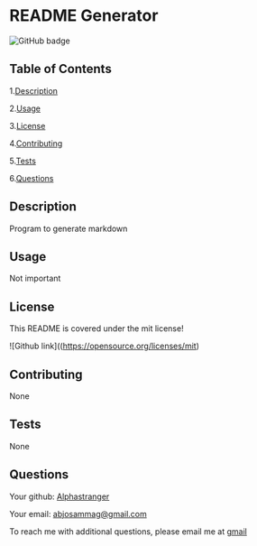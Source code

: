 # README Generator 

  ![GitHub badge](https://img.shields.io/badge/license-mit-blue.svg)
  ## Table of Contents

  
1.[Description](#description)
  
2.[Usage](#usage)
  
3.[License](#license)
  
4.[Contributing](#contributing)
  
5.[Tests](#tests)
  
6.[Questions](#questions)
  
 ## Description
  Program to generate markdown

  ## Usage
  Not important

  ## License
  This README is covered under the mit license!

  ![Github link]((https://opensource.org/licenses/mit)
  ## Contributing
  None

  ## Tests
  None

  ## Questions
  Your github: [Alphastranger](github.com/Alphastranger)

  Your email: abjosammag@gmail.com

  To reach me with additional questions, please email me at [gmail](abjosammag@gmail.com)